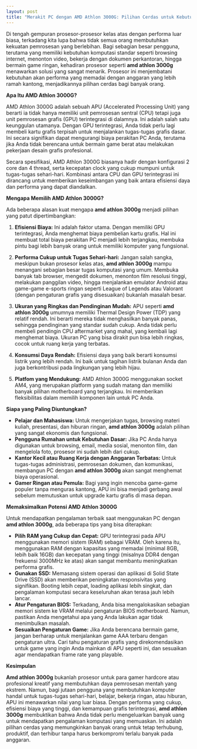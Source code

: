```yaml
---
layout: post
title: "Merakit PC dengan AMD Athlon 3000G: Pilihan Cerdas untuk Kebutuhan Sehari-hari"
---
```


Di tengah gempuran prosesor-prosesor kelas atas dengan performa luar biasa, terkadang kita lupa bahwa tidak semua orang membutuhkan kekuatan pemrosesan yang berlebihan. Bagi sebagian besar pengguna, terutama yang memiliki kebutuhan komputasi standar seperti browsing internet, menonton video, bekerja dengan dokumen perkantoran, hingga bermain game ringan, kehadiran prosesor seperti **amd athlon 3000g** menawarkan solusi yang sangat menarik. Prosesor ini menjembatani kebutuhan akan performa yang memadai dengan anggaran yang lebih ramah kantong, menjadikannya pilihan cerdas bagi banyak orang.

**Apa Itu AMD Athlon 3000G?**

AMD Athlon 3000G adalah sebuah APU (Accelerated Processing Unit) yang berarti ia tidak hanya memiliki unit pemrosesan sentral (CPU) tetapi juga unit pemrosesan grafis (GPU) terintegrasi di dalamnya. Ini adalah salah satu keunggulan utamanya. Dengan GPU terintegrasi, Anda tidak perlu lagi membeli kartu grafis terpisah untuk menjalankan tugas-tugas grafis dasar. Ini secara signifikan dapat mengurangi biaya perakitan PC Anda, terutama jika Anda tidak berencana untuk bermain game berat atau melakukan pekerjaan desain grafis profesional.

Secara spesifikasi, AMD Athlon 3000G biasanya hadir dengan konfigurasi 2 core dan 4 thread, serta kecepatan clock yang cukup mumpuni untuk tugas-tugas sehari-hari. Kombinasi antara CPU dan GPU terintegrasi ini dirancang untuk memberikan keseimbangan yang baik antara efisiensi daya dan performa yang dapat diandalkan.

**Mengapa Memilih AMD Athlon 3000G?**

Ada beberapa alasan kuat mengapa **amd athlon 3000g** menjadi pilihan yang patut dipertimbangkan:

1.  **Efisiensi Biaya:** Ini adalah faktor utama. Dengan memiliki GPU terintegrasi, Anda menghemat biaya pembelian kartu grafis. Hal ini membuat total biaya perakitan PC menjadi lebih terjangkau, membuka pintu bagi lebih banyak orang untuk memiliki komputer yang fungsional.

2.  **Performa Cukup untuk Tugas Sehari-hari:** Jangan salah sangka, meskipun bukan prosesor kelas atas, **amd athlon 3000g** mampu menangani sebagian besar tugas komputasi yang umum. Membuka banyak tab browser, mengedit dokumen, menonton film resolusi tinggi, melakukan panggilan video, hingga menjalankan emulator Android atau game-game e-sports ringan seperti League of Legends atau Valorant (dengan pengaturan grafis yang disesuaikan) bukanlah masalah besar.

3.  **Ukuran yang Ringkas dan Pendinginan Mudah:** APU seperti **amd athlon 3000g** umumnya memiliki Thermal Design Power (TDP) yang relatif rendah. Ini berarti mereka tidak menghasilkan banyak panas, sehingga pendinginan yang standar sudah cukup. Anda tidak perlu membeli pendingin CPU aftermarket yang mahal, yang kembali lagi menghemat biaya. Ukuran PC yang bisa dirakit pun bisa lebih ringkas, cocok untuk ruang kerja yang terbatas.

4.  **Konsumsi Daya Rendah:** Efisiensi daya yang baik berarti konsumsi listrik yang lebih rendah. Ini baik untuk tagihan listrik bulanan Anda dan juga berkontribusi pada lingkungan yang lebih hijau.

5.  **Platfom yang Mendukung:** AMD Athlon 3000G menggunakan socket AM4, yang merupakan platform yang sudah matang dan memiliki banyak pilihan motherboard yang terjangkau. Ini memberikan fleksibilitas dalam memilih komponen lain untuk PC Anda.

**Siapa yang Paling Diuntungkan?**

*   **Pelajar dan Mahasiswa:** Untuk mengerjakan tugas, browsing materi kuliah, presentasi, dan hiburan ringan, **amd athlon 3000g** adalah pilihan yang sangat ekonomis dan fungsional.
*   **Pengguna Rumahan untuk Kebutuhan Dasar:** Jika PC Anda hanya digunakan untuk browsing, email, media sosial, menonton film, dan mengelola foto, prosesor ini sudah lebih dari cukup.
*   **Kantor Kecil atau Ruang Kerja dengan Anggaran Terbatas:** Untuk tugas-tugas administrasi, pemrosesan dokumen, dan komunikasi, membangun PC dengan **amd athlon 3000g** akan sangat menghemat biaya operasional.
*   **Gamer Ringan atau Pemula:** Bagi yang ingin mencoba game-game populer tanpa menguras kantong, APU ini bisa menjadi gerbang awal sebelum memutuskan untuk upgrade kartu grafis di masa depan.

**Memaksimalkan Potensi AMD Athlon 3000G**

Untuk mendapatkan pengalaman terbaik saat menggunakan PC dengan **amd athlon 3000g**, ada beberapa tips yang bisa diterapkan:

*   **Pilih RAM yang Cukup dan Cepat:** GPU terintegrasi pada APU menggunakan memori sistem (RAM) sebagai VRAM. Oleh karena itu, menggunakan RAM dengan kapasitas yang memadai (minimal 8GB, lebih baik 16GB) dan kecepatan yang tinggi (misalnya DDR4 dengan frekuensi 3000MHz ke atas) akan sangat membantu meningkatkan performa grafis.
*   **Gunakan SSD:** Memasang sistem operasi dan aplikasi di Solid State Drive (SSD) akan memberikan peningkatan responsivitas yang signifikan. Booting lebih cepat, loading aplikasi lebih singkat, dan pengalaman komputasi secara keseluruhan akan terasa jauh lebih lancar.
*   **Atur Pengaturan BIOS:** Terkadang, Anda bisa mengalokasikan sebagian memori sistem ke VRAM melalui pengaturan BIOS motherboard. Namun, pastikan Anda mengetahui apa yang Anda lakukan agar tidak menimbulkan masalah.
*   **Sesuaikan Pengaturan Game:** Jika Anda berencana bermain game, jangan berharap untuk menjalankan game AAA terbaru dengan pengaturan ultra. Cari tahu pengaturan grafis yang direkomendasikan untuk game yang ingin Anda mainkan di APU seperti ini, dan sesuaikan agar mendapatkan frame rate yang playable.

**Kesimpulan**

**Amd athlon 3000g** bukanlah prosesor untuk para gamer hardcore atau profesional kreatif yang membutuhkan daya pemrosesan mentah yang ekstrem. Namun, bagi jutaan pengguna yang membutuhkan komputer handal untuk tugas-tugas sehari-hari, belajar, bekerja ringan, atau hiburan, APU ini menawarkan nilai yang luar biasa. Dengan performa yang cukup, efisiensi biaya yang tinggi, dan kemampuan grafis terintegrasi, **amd athlon 3000g** membuktikan bahwa Anda tidak perlu mengeluarkan banyak uang untuk mendapatkan pengalaman komputasi yang memuaskan. Ini adalah pilihan cerdas yang memungkinkan banyak orang untuk tetap terhubung, produktif, dan terhibur tanpa harus berkompromi terlalu banyak pada anggaran.
